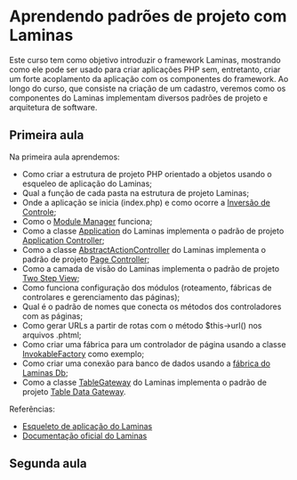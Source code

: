 # Aprendendo padrões de projeto com Laminas

Este curso tem como objetivo introduzir o framework Laminas, mostrando como ele pode ser usado para criar aplicações PHP sem, entretanto, criar um forte acoplamento da aplicação com os componentes do framework. Ao longo do curso, que consiste na criação de um cadastro, veremos como os componentes do Laminas implementam diversos padrões de projeto e arquitetura de software.

## Primeira aula

Na primeira aula aprendemos:

* Como criar a estrutura de projeto PHP orientado a objetos usando o esqueleo de aplicação do Laminas;
* Qual a função de cada pasta na estrutura de projeto Laminas;
* Onde a aplicação se inicia (index.php) e como ocorre a [Inversão de Controle](https://martinfowler.com/bliki/InversionOfControl.html);
* Como o [Module Manager](https://docs.laminas.dev/laminas-modulemanager) funciona;
* Como a classe [Application](https://github.com/laminas/laminas-mvc/blob/3.9.x/src/Application.php) do Laminas implementa o padrão de projeto [Application Controller](https://martinfowler.com/eaaCatalog/applicationController.html);
* Como a classe [AbstractActionController](https://github.com/laminas/laminas-mvc/blob/3.9.x/src/Controller/AbstractActionController.php) do Laminas implementa o padrão de projeto [Page Controller](https://martinfowler.com/eaaCatalog/pageController.html);
* Como a camada de visão do Laminas implementa o padrão de projeto [Two Step View](https://martinfowler.com/eaaCatalog/twoStepView.html);
* Como funciona configuração dos módulos (roteamento, fábricas de controlares e gerenciamento das páginas);
* Qual é o padrão de nomes que conecta os métodos dos controladores com as páginas;
* Como gerar URLs a partir de rotas com o método $this->url() nos arquivos .phtml;
* Como criar uma fábrica para um controlador de página usando a classe [InvokableFactory](https://github.com/laminas/laminas-servicemanager/blob/4.4.x/src/Factory/InvokableFactory.php) como exemplo;
* Como criar uma conexão para banco de dados usando a [fábrica do Laminas Db](https://github.com/laminas/laminas-db/blob/2.21.x/src/Adapter/AdapterServiceFactory.php);
* Como a classe [TableGateway](https://github.com/laminas/laminas-db/blob/2.21.x/src/TableGateway/TableGateway.php) do Laminas implementa o padrão de projeto [Table Data Gateway](https://www.martinfowler.com/eaaCatalog/tableDataGateway.html).

Referências:

* [Esqueleto de aplicação do Laminas](https://github.com/laminas/laminas-mvc-skeleton)
* [Documentação oficial do Laminas](https://docs.laminas.dev/)

## Segunda aula


